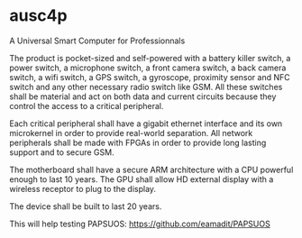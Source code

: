 # ausc4p

A Universal Smart Computer for Professionnals

The product is pocket-sized and self-powered with a battery killer switch, a power switch, a microphone switch, a front camera switch, a back camera switch, a wifi switch, a GPS switch, a gyroscope, proximity sensor and NFC switch and any other necessary radio switch like GSM. All these switches shall be material and act on both data and current circuits because they control the access to a critical peripheral.

Each critical peripheral shall have a gigabit ethernet interface and its own microkernel in order to provide real-world separation. All network peripherals shall be made with FPGAs in order to provide long lasting support and to secure GSM.

The motherboard shall have a secure ARM architecture with a CPU powerful enough to last 10 years. The GPU shall allow HD external display with a wireless receptor to plug to the display.

The device shall be built to last 20 years.

This will help testing PAPSUOS: https://github.com/eamadit/PAPSUOS
